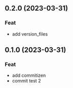## 0.2.0 (2023-03-31)

### Feat

- add version_files

## 0.1.0 (2023-03-31)

### Feat

- add commitizen
- commit test 2

